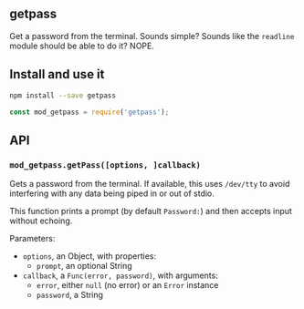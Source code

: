 ## getpass

Get a password from the terminal. Sounds simple? Sounds like the `readline`
module should be able to do it? NOPE.

## Install and use it

```bash
npm install --save getpass
```

```javascript
const mod_getpass = require('getpass');
```

## API

### `mod_getpass.getPass([options, ]callback)`

Gets a password from the terminal. If available, this uses `/dev/tty` to avoid
interfering with any data being piped in or out of stdio.

This function prints a prompt (by default `Password:`) and then accepts input
without echoing.

Parameters:

 * `options`, an Object, with properties:
   * `prompt`, an optional String
 * `callback`, a `Func(error, password)`, with arguments:
   * `error`, either `null` (no error) or an `Error` instance
   * `password`, a String
